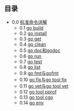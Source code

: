 ## 目录

* 0.0 [标准命令详解](0.0.md)
  - 0.1 [go build](0.1.md)
  - 0.2 [go install](0.2md)
  - 0.3 [go get](0.3.md)
  - 0.4 [go clean](0.4.md)
  - 0.5 [go doc和godoc](0.5.md)
  - 0.6 [go run](0.6.md)
  - 0.7 [go test](0.7.md)
  - 0.8 [go list](0.8.md)
  - 0.9 [go fmt与gofmt](0.9.md)
  - 0.10 [go fix与go tool fix](0.10.md)
  - 0.11 [go vet与go tool vet](0.11.md)
  - 0.12 [go tool pprof](0.12.md)
  - 0.13 [go tool cgo](0.13.md)
  - 0.14 [go env](0.14.md)


